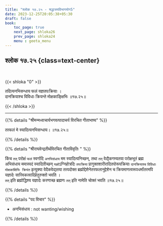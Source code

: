 ```yaml
---
title: "श्लोक १७.२५ - श्रद्धात्रयविभागयोग5"
date: 2023-12-25T20:05:38+05:30
draft: false
book:
    toc_page: true
    next_page: shloka26
    prev_page: shloka24
    menu : geeta_menu
---
```



## श्लोक १७.२५ {class=text-center}

<br/>

{{< shloka  "0"  >}}

तदित्यनभिसन्धाय फलं यज्ञतपःक्रियाः ।  
दानक्रियाश्च विविधाः क्रियन्ते मोक्षकाङ्क्षिभिः ॥१७.२५॥

{{< /shloka >}}

---


{{% details "श्रीमन्मध्वाचार्यभगवत्पादाचर्य विरचित  गीताभाष्य" %}}

तत्फलं मे स्यादित्यनभिसन्धाय। ॥१७.२५॥

{{% /details %}}


{{% details "श्रीराघवेन्द्रतीर्थविरचित गीताविवृतिः " %}}

किंच `तत्` परोक्षं `फलं` स्वर्गादि `अनभिसंधाय` मम
स्यादित्यनिच्छन्‌, तथा `तत्` वेद्यैकगम्यतया परोक्षभूतं ब्रह्म 
अभिसंधाय ममास्पदं स्यादितीच्छन्‌ `यज्ञो`ऽग्निहोत्रदिः 
`तपःक्रिया` प्रागुक्तशारीरादितपोरूपक्रियाः `दानक्रियाश्च` 
`विविधाः मोक्षकांक्षिभिः क्रियंत` इत्युक्या वेदैकवेद्यतया तत्पदोक्त 
ब्रह्मोद्देशेनेतरफलानुद्देशेन च क्रियमाणत्वरूपधर्मांतरमपि 
यज्ञादेः सात्त्विकत्वादिहेतुरुक्तो भवति ।  
`तत्` इति ब्रह्मोद्धिश्य यज्ञादेः करणाच्छ ब्रह्मणः `तत्` इति 
नामेति चोक्तं भवति ॥१७.२५॥

{{% /details %}}



{{% details "पद विचार" %}}

- अनभिसंधाय : not wanting/wishing

{{% /details %}}
